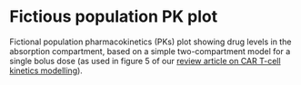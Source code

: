 # Fictious population PK plot
Fictional population pharmacokinetics (PKs) plot showing drug levels in the absorption compartment, based on a simple two-compartment model for a single bolus dose (as used in figure 5 of our [review article on CAR T-cell kinetics modelling](https://doi.org/10.1016/j.ebiom.2025.105597)).
